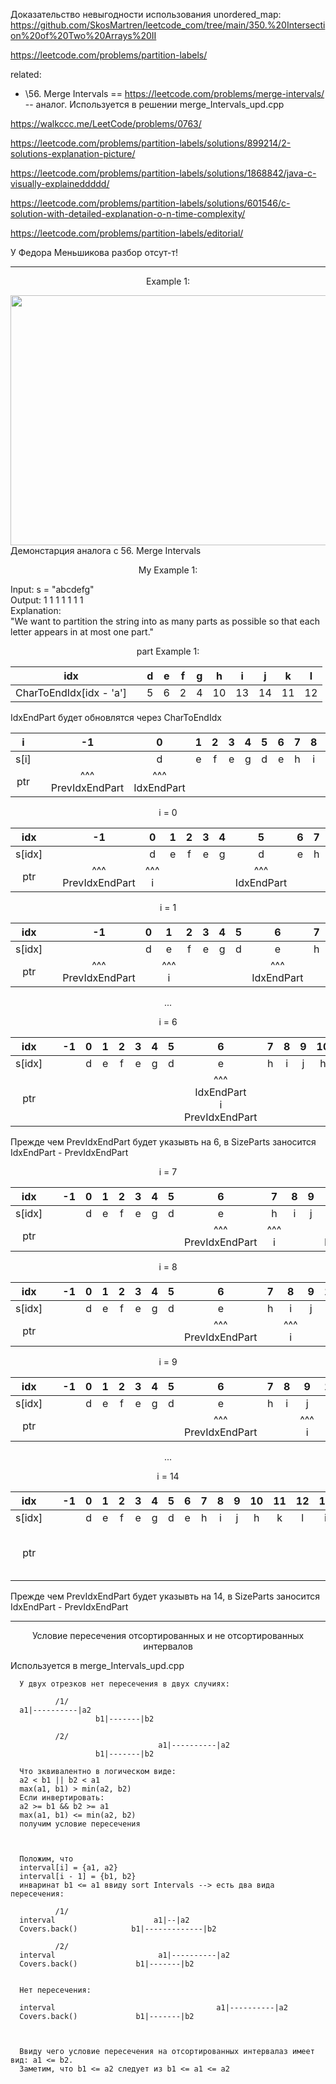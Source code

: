 Доказательство невыгодности использования unordered_map: https://github.com/SkosMartren/leetcode_com/tree/main/350.%20Intersection%20of%20Two%20Arrays%20II

https://leetcode.com/problems/partition-labels/

related: 
-  \56. Merge Intervals == https://leetcode.com/problems/merge-intervals/ -- аналог. Используется в решении merge_Intervals_upd.cpp

https://walkccc.me/LeetCode/problems/0763/

https://leetcode.com/problems/partition-labels/solutions/899214/2-solutions-explanation-picture/

https://leetcode.com/problems/partition-labels/solutions/1868842/java-c-visually-explaineddddd/

https://leetcode.com/problems/partition-labels/solutions/601546/c-solution-with-detailed-explanation-o-n-time-complexity/

https://leetcode.com/problems/partition-labels/editorial/

У Федора Меньшикова разбор отсут-т!

___

<p align="center"> Example 1: </p>

<img src="https://github.com/SkosMartren/useful-materials/blob/main/for_763_leetcode_1.png" width="1500" height="400"/>  
Демонстарция аналога с 56. Merge Intervals

<p align="center"> My Example 1: </p>

Input: s = "abcdefg"  
Output: 1 1 1 1 1 1 1  
Explanation:  
"We want to partition the string into as many parts as possible so that each letter appears in at most one part."  

<p align="center">  part Example 1: </p>

|           idx           |   | d | e | f | g |  h |  i |  j |  k |  l |
|:-----------------------:|:-:|:-:|:-:|:-:|:-:|:--:|:--:|:--:|:--:|:--:|
| CharToEndIdx[idx - 'a'] |   | 5 | 6 | 2 | 4 | 10 | 13 | 14 | 11 | 12 |

IdxEndPart будет обновлятся через CharToEndIdx

| i   	|   	|            -1           	|          0          	| 1 	| 2 	| 3 	| 4 	| 5 	| 6 	| 7 	| 8 	| 9 	| 10 	| 11 	| 12 	| 13 	| 14 	|
|:---:	|:-:	|:-----------------------:	|:-------------------:	|:-:	|:-:	|:-:	|:-:	|:-:	|:-:	|:-:	|:-:	|:-:	|:--:	|:--:	|:--:	|:--:	|:--:	|
|  s[i] |   	|                         	|          d          	| e 	| f 	| e 	| g 	| d 	| e 	| h 	| i 	| j 	|  h 	|  k 	|  l 	|  i 	|  j 	|
| ptr 	|   	| ^^^ <br> PrevIdxEndPart 	| ^^^ <br> IdxEndPart 	|   	|   	|   	|   	|   	|   	|   	|   	|   	|    	|    	|    	|    	|    	|


<p align="center"> i = 0 </p>

|   idx  	|   	|            -1           	|      0     	| 1 	| 2 	| 3 	| 4 	|          5          	| 6 	| 7 	| 8 	| 9 	| 10 	| 11 	| 12 	| 13 	| 14 	|
|:------:	|:-:	|:-----------------------:	|:----------:	|:-:	|:-:	|:-:	|:-:	|:-------------------:	|:-:	|:-:	|:-:	|:-:	|:--:	|:--:	|:--:	|:--:	|:--:	|
| s[idx] 	|   	|                         	|      d     	| e 	| f 	| e 	| g 	|          d          	| e 	| h 	| i 	| j 	|  h 	|  k 	|  l 	|  i 	|  j 	|
|   ptr  	|   	| ^^^ <br> PrevIdxEndPart 	| ^^^ <br> i 	|   	|   	|   	|   	| ^^^ <br> IdxEndPart 	|   	|   	|   	|   	|    	|    	|    	|    	|    	|

<p align="center"> i = 1 </p>

|   idx  	|   	|            -1           	| 0 	|      1     	| 2 	| 3 	| 4 	| 5 	|          6          	| 7 	| 8 	| 9 	| 10 	| 11 	| 12 	| 13 	| 14 	|
|:------:	|:-:	|:-----------------------:	|:-:	|:----------:	|:-:	|:-:	|:-:	|:-:	|:-------------------:	|:-:	|:-:	|:-:	|:--:	|:--:	|:--:	|:--:	|:--:	|
| s[idx] 	|   	|                         	| d 	|      e     	| f 	| e 	| g 	| d 	|          e          	| h 	| i 	| j 	|  h 	|  k 	|  l 	|  i 	|  j 	|
|   ptr  	|   	| ^^^ <br> PrevIdxEndPart 	|   	| ^^^ <br> i 	|   	|   	|   	|   	| ^^^ <br> IdxEndPart 	|   	|   	|   	|    	|    	|    	|    	|    	|

<p align="center"> ... </p>

<p align="center"> i = 6 </p>

|   idx  	|   	| -1 	| 0 	| 1 	| 2 	| 3 	| 4 	| 5 	|                        6                       	| 7 	| 8 	| 9 	| 10 	| 11 	| 12 	| 13 	| 14 	|
|:------:	|:-:	|:--:	|:-:	|:-:	|:-:	|:-:	|:-:	|:-:	|:----------------------------------------------:	|:-:	|:-:	|:-:	|:--:	|:--:	|:--:	|:--:	|:--:	|
| s[idx] 	|   	|    	| d 	| e 	| f 	| e 	| g 	| d 	|                        e                       	| h 	| i 	| j 	|  h 	|  k 	|  l 	|  i 	|  j 	|
|   ptr  	|   	|    	|   	|   	|   	|   	|   	|   	| ^^^ <br> IdxEndPart <br> i <br> PrevIdxEndPart 	|   	|   	|   	|    	|    	|    	|    	|    	|

Прежде чем PrevIdxEndPart будет указывть на 6, в SizeParts заносится IdxEndPart - PrevIdxEndPart

<p align="center"> i = 7 </p>

|   idx  |   | -1 | 0 | 1 | 2 | 3 | 4 | 5 |            6            |      7     | 8 | 9 |          10         | 11 | 12 | 13 | 14 |
|:------:|:-:|:--:|:-:|:-:|:-:|:-:|:-:|:-:|:-----------------------:|:----------:|:-:|:-:|:-------------------:|:--:|:--:|:--:|:--:|
| s[idx] |   |    | d | e | f | e | g | d |            e            |      h     | i | j |          h          |  k |  l |  i |  j |
|   ptr  |   |    |   |   |   |   |   |   | ^^^ <br> PrevIdxEndPart | ^^^ <br> i |   |   | ^^^ <br> IdxEndPart |    |    |    |    |


<p align="center"> i = 8 </p>

|     idx    |   | -1 | 0 | 1 | 2 | 3 | 4 | 5 |             6            | 7 |      8     | 9 | 10 | 11 | 12 |          13         | 14 |
|:----------:|:-:|:--:|:-:|:-:|:-:|:-:|:-:|:-:|:------------------------:|:-:|:----------:|:-:|:--:|:--:|:--:|:-------------------:|:--:|
|   s[idx]   |   |    | d | e | f | e | g | d |             e            | h |      i     | j |  h |  k |  l |          i          |  j |
|     ptr    |   |    |   |   |   |   |   |   | ^^^  <br> PrevIdxEndPart |   | ^^^ <br> i |   |    |    |    | ^^^ <br> IdxEndPart |    |

<p align="center"> i = 9 </p>

|   idx  |   | -1 | 0 | 1 | 2 | 3 | 4 | 5 |            6            | 7 | 8 |      9     | 10 | 11 | 12 | 13 |          14         |
|:------:|:-:|:--:|:-:|:-:|:-:|:-:|:-:|:-:|:-----------------------:|:-:|:-:|:----------:|:--:|:--:|:--:|:--:|:-------------------:|
| s[idx] |   |    | d | e | f | e | g | d |            e            | h | i |      j     |  h |  k |  l |  i |          j          |
|   ptr  |   |    |   |   |   |   |   |   | ^^^ <br> PrevIdxEndPart |   |   | ^^^ <br> i |    |    |    |    | ^^^ <br> IdxEndPart |

<p align="center"> ... </p>

<p align="center"> i = 14 </p>

|   idx  |   | -1 | 0 | 1 | 2 | 3 | 4 | 5 | 6 | 7 | 8 | 9 | 10 | 11 | 12 | 13 |                        14                       |
|:------:|:-:|:--:|:-:|:-:|:-:|:-:|:-:|:-:|:-:|:-:|:-:|:-:|:--:|:--:|:--:|:--:|:-----------------------------------------------:|
| s[idx] |   |    | d | e | f | e | g | d | e | h | i | j |  h |  k |  l |  i |                        j                        |
|   ptr  |   |    |   |   |   |   |   |   |   |   |   |   |    |    |    |    | ^^^ <br> IdxEndPart <br> i <br> PrevIdxEndPart  |

Прежде чем PrevIdxEndPart будет указывть на 14, в SizeParts заносится IdxEndPart - PrevIdxEndPart

_______

<p align="center"> Условие пересечения отсортированных и не отсортированных интервалов </p>

Используется в merge_Intervals_upd.cpp
      
      У двух отрезков нет пересечения в двух случиях: 
      
              /1/
      a1|----------|a2
                       b1|-------|b2  
                   
              /2/
                                     a1|----------|a2
                       b1|-------|b2   
      
      Что зквивалентно в логическом виде:  
      a2 < b1 || b2 < a1
      max(a1, b1) > min(a2, b2)
      Если инвертировать: 
      a2 >= b1 && b2 >= a1 
      max(a1, b1) <= min(a2, b2)
      получим условие пересечения
      


      Положим, что
      interval[i] = {a1, a2}
      interval[i - 1] = {b1, b2}
      инваринат b1 <= a1 ввиду sort Intervals --> есть два вида пересечения: 
      
              /1/
      interval                      a1|--|a2
      Covers.back()            b1|-------------|b2
      
              /2/
      interval                       a1|----------|a2
      Covers.back()             b1|-------|b2   
      
      
      Нет пересечения: 
      
      interval                                    a1|----------|a2
      Covers.back()             b1|-------|b2  


      
      Ввиду чего условие пересечения на отсортированных интервалаз имеет вид: a1 <= b2. 
      Заметим, что b1 <= a2 следует из b1 <= a1 <= a2
